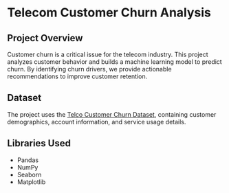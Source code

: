 # Telecom Customer Churn Analysis

## Project Overview
Customer churn is a critical issue for the telecom industry. This project analyzes customer behavior and builds a machine learning model to predict churn. By identifying churn drivers, we provide actionable recommendations to improve customer retention.

## Dataset
The project uses the [Telco Customer Churn Dataset](https://www.kaggle.com/datasets/blastchar/telco-customer-churn), containing customer demographics, account information, and service usage details.

## Libraries Used
- Pandas
- NumPy
- Seaborn
- Matplotlib
